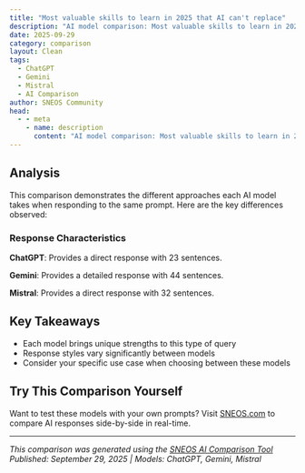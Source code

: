 ```yaml
---
title: "Most valuable skills to learn in 2025 that AI can't replace"
description: "AI model comparison: Most valuable skills to learn in 2025 that AI can't replace..."
date: 2025-09-29
category: comparison
layout: Clean
tags:
  - ChatGPT
  - Gemini
  - Mistral
  - AI Comparison
author: SNEOS Community
head:
  - - meta
    - name: description
      content: "AI model comparison: Most valuable skills to learn in 2025 that AI can't replace..."
---
```


<ChatComparison
  title="Most valuable skills to learn in 2025 that AI can't replace"
  prompt="Most valuable skills to learn in 2025 that AI can't replace"
  :responses='{
    "ChatGPT": "In 2025, as AI continues to advance, some skills remain valuable because they are difficult for AI to fully replicate. Here are some of the most valuable skills to learn that AI can\u2019t easily replace:\n\n1. **Emotional Intelligence and Empathy**  \n   Understanding and managing emotions, empathizing with others, and building deep interpersonal relationships are inherently human skills crucial in leadership, counseling, healthcare, and customer service.\n\n2. **Creative Thinking and Innovation**  \n   The ability to think creatively, generate novel ideas, and innovate is difficult for AI to replicate fully. This includes art, design, storytelling, and strategic innovation.\n\n3. **Critical Thinking and Complex Problem Solving**  \n   Analyzing complex problems, evaluating multiple perspectives, and making nuanced decisions require human judgment that goes beyond pattern recognition.\n\n4. **Leadership and People Management**  \n   Inspiring teams, managing conflicts, mentoring, and fostering company culture need human insight and intuition.\n\n5. **Cross-cultural Competency and Communication**  \n   Navigating cultural nuances and communicating effectively across diverse groups remains a deeply human skill.\n\n6. **Ethical Judgment and Decision Making**  \n   AI can follow rules but determining the ethical implications of decisions often requires human morality and discretion.\n\n7. **Dexterity and Complex Manual Tasks**  \n   Certain physical skills requiring fine motor control and adaptability\u2014like craftsmanship, surgery, or advanced mechanical repairs\u2014are still challenging for AI and robotics.\n\n8. **Negotiation and Persuasion**  \n   The art of negotiation involves understanding subtle social cues, motivations, and building trust, which AI currently cannot master at human levels.\n\n9. **Adaptability and Learning Agility**  \n   Humans excel at adapting to new, ambiguous situations and learning new skills on the fly, which remains hard for AI outside of programmed parameters.\n\n10. **Storytelling and Cultural Creation**  \n    Generating cultural meaning and connecting emotionally through stories, performances, and shared human experiences is a uniquely human domain.\n\nFocusing on these skills in combination with technological fluency will prepare you for a future where humans and AI collaborate effectively.",
    "Gemini": "Predicting the future is tricky, but based on current trends and the anticipated trajectory of AI, here are some of the most valuable skills to learn in 2025 that AI is unlikely to fully replace:\n\n**I. Human-Centric Skills (Relating to People and Understanding Human Context):**\n\n*   **Emotional Intelligence (EQ):**\n    *   *Why:* AI can analyze emotions, but it can\u0027t truly empathize, understand nuance, or respond with genuine compassion.  EQ is crucial for leadership, teamwork, conflict resolution, customer service, and building strong relationships.\n    *   *Sub-skills:* Empathy, self-awareness, self-regulation, social skills, motivation.\n*   **Complex Communication \u0026 Interpersonal Skills:**\n    *   *Why:*  Beyond simply transmitting information, this includes active listening, persuasive communication, negotiation, storytelling, and the ability to connect with people from diverse backgrounds. AI can generate text, but lacks genuine understanding of social dynamics and the ability to build trust.\n    *   *Sub-skills:* Active listening, public speaking, cross-cultural communication, negotiation, persuasion, conflict resolution.\n*   **Leadership \u0026 Management (Especially Adaptive Leadership):**\n    *   *Why:*  Inspiring and motivating teams, making strategic decisions based on incomplete information, fostering a positive culture, and navigating complex organizational dynamics require human judgment and intuition that AI currently lacks.  Adaptive leadership, which focuses on leading through uncertainty and change, will be especially important.\n    *   *Sub-skills:* Delegation, mentoring, motivation, strategic thinking, decision-making under uncertainty, change management, building trust and rapport.\n*   **Sales and Customer Relationship Management (High-Touch, Complex Sales):**\n    *   *Why:* While AI can automate parts of the sales process, closing complex deals, building long-term relationships, and understanding customer needs at a deep, nuanced level still require human interaction and empathy. This is particularly true for high-value, customized products or services.\n    *   *Sub-skills:* Active listening, relationship building, persuasion, negotiation, problem-solving, understanding customer psychology.\n\n**II. Creative \u0026 Innovative Skills (Generating Novel Ideas and Solutions):**\n\n*   **Creative Problem-Solving:**\n    *   *Why:* AI is good at optimizing existing solutions, but it struggles with true innovation and coming up with entirely new approaches to problems, especially those that require thinking outside the box and challenging assumptions.\n    *   *Sub-skills:* Design thinking, lateral thinking, critical thinking, brainstorming, experimentation.\n*   **Strategic \u0026 Systems Thinking:**\n    *   *Why:*  AI can analyze data, but humans are better at connecting disparate pieces of information, understanding the big picture, and developing long-term strategies that take into account complex, interconnected systems and unpredictable variables.\n    *   *Sub-skills:* Analytical skills, foresight, problem decomposition, understanding of complex systems, risk assessment.\n*   **Original Content Creation (High-Quality, Thought-Provoking):**\n    *   *Why:* While AI can generate text, images, and music, it often lacks originality, depth, and the ability to create truly impactful art or intellectual property that resonates with human emotion and experience.  Areas like investigative journalism, in-depth analysis, and unique artistic expression will remain valuable.\n    *   *Sub-skills:* Writing, visual design, storytelling, musical composition, critical analysis.\n*   **Design (Human-Centered Design):**\n    *   *Why:*  Designing products and services that are truly user-friendly, aesthetically pleasing, and meet human needs requires empathy, creativity, and an understanding of human behavior that AI cannot replicate. Human-centered design emphasizes understanding and addressing the needs and desires of users.\n    *   *Sub-skills:* User research, prototyping, visual communication, understanding of human behavior, UX/UI design.\n\n**III. Critical Thinking \u0026 Judgement Skills (Analyzing Information and Making Sound Decisions):**\n\n*   **Critical Thinking \u0026 Analysis:**\n    *   *Why:*  AI can process information quickly, but it can be easily fooled by biases and misinformation. Humans are needed to evaluate the validity of information, identify biases, and make sound judgments based on complex and incomplete data.\n    *   *Sub-skills:*  Logic, reasoning, analysis, problem-solving, decision-making.\n*   **Ethical Reasoning \u0026 Decision-Making:**\n    *   *Why:*  AI operates based on algorithms and data, it lacks a moral compass.  Humans are needed to make ethical judgments, consider the social impact of technology, and ensure that AI is used responsibly and ethically.\n    *   *Sub-skills:* Moral philosophy, ethical frameworks, understanding of social impact, critical thinking.\n\n**IV. Adaptability \u0026 Learning Skills (Staying Ahead of the Curve):**\n\n*   **Lifelong Learning \u0026 Adaptability:**\n    *   *Why:* The pace of technological change is accelerating.  The ability to quickly learn new skills, adapt to changing circumstances, and embrace new technologies will be essential for navigating the future of work.\n    *   *Sub-skills:*  Growth mindset, curiosity, learning agility, information literacy, self-directed learning.\n*   **Technological Fluency (Not Just Coding):**\n    *   *Why:*  While coding skills will remain valuable, even more important will be the ability to understand how AI works, how to use it effectively, and how to adapt to new technological advancements.  This includes understanding the limitations of AI and knowing when human intervention is needed.\n    *   *Sub-skills:* Basic understanding of AI/ML, data literacy, digital literacy, cloud computing, cybersecurity awareness.\n\n**Important Considerations:**\n\n*   **The \u0022Augmentation\u0022 Angle:**  Many jobs will be augmented by AI, not replaced entirely.  The ability to work *with* AI, understanding its strengths and weaknesses, will be a valuable skill in itself.\n*   **Industry-Specific Knowledge:** Combining general skills with deep industry knowledge will be a powerful combination.  For example, a doctor with strong emotional intelligence and the ability to interpret complex medical data will be more valuable than a doctor who relies solely on AI-driven diagnoses.\n*   **The \u0022Human Touch\u0022 Matters:**  In a world increasingly dominated by technology, the ability to provide personalized, empathetic, and authentic human experiences will be highly valued.\n\nBy focusing on developing these human-centric, creative, and adaptable skills, you can position yourself for success in a future where AI is a powerful tool, but not a replacement for human intelligence, creativity, and empathy.\n",
    "Mistral": "In 2025, while AI will continue to advance and automate many tasks, certain skills will remain highly valuable and difficult for AI to replace. Here are some of the most valuable skills to focus on:\n\n1. **Creativity and Innovation**: AI can generate ideas, but human creativity and the ability to innovate in complex and unpredictable ways will remain highly valuable.\n\n2. **Critical Thinking**: The ability to analyze complex information, evaluate different viewpoints, and make reasoned judgments will be crucial in an AI-driven world.\n\n3. **Emotional Intelligence**: Skills like empathy, understanding human emotions, and building relationships will be vital in fields requiring human interaction, such as leadership, management, and customer service.\n\n4. **Ethical Reasoning**: As AI becomes more integrated into society, the ability to make ethical decisions and understand the moral implications of technology will be increasingly important.\n\n5. **Complex Problem-Solving**: AI can assist in problem-solving, but humans will still be needed to tackle complex, multifaceted issues that require nuanced understanding and adaptability.\n\n6. **Communication Skills**: Effective communication, including the ability to convey complex ideas clearly and persuasively, will remain essential in both professional and personal contexts.\n\n7. **Adaptability and Flexibility**: The ability to adapt to new situations, learn new skills quickly, and thrive in changing environments will be crucial as technology continues to evolve.\n\n8. **Leadership and Management**: Skills in leading teams, managing projects, and making strategic decisions will be in high demand, as AI can support but not replace human leadership.\n\n9. **Cultural Competence**: Understanding and navigating diverse cultural contexts will be important in a globalized world, where AI may not fully grasp cultural nuances.\n\n10. **Interdisciplinary Knowledge**: Combining knowledge from different fields to solve problems and innovate will be valuable, as AI tends to specialize in specific areas.\n\n11. **Human-AI Collaboration**: The ability to work effectively with AI systems, understanding their capabilities and limitations, will be a key skill in the future.\n\n12. **Cybersecurity**: As digital technologies become more pervasive, expertise in protecting data and systems from cyber threats will be increasingly important.\n\n13. **Sustainability and Environmental Awareness**: Understanding and addressing environmental challenges will be crucial as sustainability becomes a global priority.\n\n14. **Health and Wellness**: Skills related to maintaining physical and mental health, including healthcare and wellness practices, will be valuable as societies focus more on holistic well-being.\n\n15. **Entrepreneurship**: The ability to identify opportunities, take calculated risks, and build successful ventures will be important in an economy driven by innovation and disruption.\n\nBy focusing on these skills, individuals can position themselves to thrive in a future where AI plays a significant role in various aspects of life and work."
  }'
  published-date="16:28"
/>

## Analysis

This comparison demonstrates the different approaches each AI model takes when responding to the same prompt. Here are the key differences observed:

### Response Characteristics

**ChatGPT**: Provides a direct response with 23 sentences. 

**Gemini**: Provides a detailed response with 44 sentences. 

**Mistral**: Provides a direct response with 32 sentences. 

## Key Takeaways

- Each model brings unique strengths to this type of query
- Response styles vary significantly between models
- Consider your specific use case when choosing between these models

## Try This Comparison Yourself

Want to test these models with your own prompts? Visit [SNEOS.com](https://sneos.com) to compare AI responses side-by-side in real-time.

---

*This comparison was generated using the [SNEOS AI Comparison Tool](https://sneos.com)*
*Published: September 29, 2025 | Models: ChatGPT, Gemini, Mistral*
